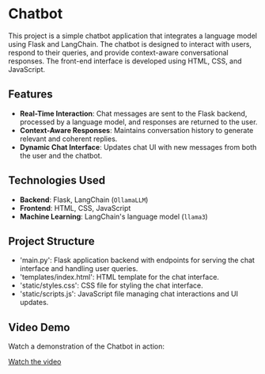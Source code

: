 # Chatbot

This project is a simple chatbot application that integrates a language model using Flask and LangChain. The chatbot is designed to interact with users, respond to their queries, and provide context-aware conversational responses. The front-end interface is developed using HTML, CSS, and JavaScript.

## Features

- **Real-Time Interaction**: Chat messages are sent to the Flask backend, processed by a language model, and responses are returned to the user.
- **Context-Aware Responses**: Maintains conversation history to generate relevant and coherent replies.
- **Dynamic Chat Interface**: Updates chat UI with new messages from both the user and the chatbot.

## Technologies Used

- **Backend**: Flask, LangChain (`OllamaLLM`)
- **Frontend**: HTML, CSS, JavaScript
- **Machine Learning**: LangChain's language model (`llama3`)


## Project Structure
- 'main.py': Flask application backend with endpoints for serving the chat interface and handling user queries.
- 'templates/index.html': HTML template for the chat interface.
- 'static/styles.css': CSS file for styling the chat interface.
- 'static/scripts.js': JavaScript file managing chat interactions and UI updates.

## Video Demo

Watch a demonstration of the Chatbot in action:

[Watch the video](https://github.com/ghaydamal/GeneralUse_Chatbot/raw/main/IMG_5083.MP4)
